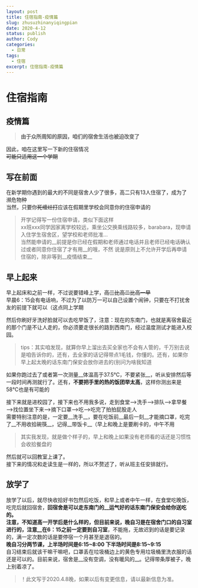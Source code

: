 ```yaml
---
layout: post
title: 住宿指南-疫情篇
slug: zhusuzhinanyiqingpian
date: 2020-4-12
status: publish
author: Cody
categories: 
  - 日常
tags:
  - 住宿
excerpt: 住宿指南-疫情篇
---
```


# 住宿指南 
## 疫情篇
>  __由于众所周知的原因，咱们的宿舍生活也被迫改变了__

因此，咱在这里写一下新的住宿情况  
~~可能只适用这一个学期~~
## 写在前面
在新学期你遇到的最大的不同是宿舍人少了很多，高二只有13人住宿了，成为了濒危物种  
当然，只要你~~死缠烂打~~应该在假期里学校会同意你的住宿申请的
> 开学记得写一份住宿申请，类似下面这样  
xx班xxx同学因家离学校较远，乘坐公交换乘线路较多，barabara，现申请入住学生宿舍区，望学校和老师批准…  
当然能申请的__前提是你已经在假期和老师通过电话并且老师已经电话确认过或者同意你住宿了才有用__的哦，不然 说是原则上不允许开学后再申请住宿的，除非等到__疫情结束__

## 早上起来
早上起床和之前一样，不过说要错峰上学，~~高三比高二比高一早~~   
早晨6：15会有电话响，不过为了以防万一可以自己设置个闹钟，只要在不打扰舍友的前提下就可以（这点同上学期  

然后你刷好牙洗好脸就可以去吃早饭了，注意：现在的东南门，也就是离宿舍最近的那个门是不让人走的，你必须要走很长的路到西南门，经过温度测试才能进入校园。
> tips：其实咱发现，就算你早上溜出去买全家也不会有人管的，千万别去说是咱告诉你的，还有，去全家的话记得带点1毛钱，你懂的。还有，如果你早上起太晚的话东南门保安会放你进去的(别问为啥我知道

如果你跑过去了或者第一次测量__体温高于37.5℃，不要紧张__，听从安排然后等一段时间再测就行了。还有，__不要把手里的热的饭团举太高__，这样你测出来是58℃也是有可能的

接下来就是进校园了，接下来也不用我多说，走到食堂—>洗手—>排队—>拿早餐—>找位置坐下来—>摘下口罩—>吃—>吃完了拍拍屁股走人  
需要特别注意的是，一定要__洗手__，要在吃饭前__最后一刻__才能摘口罩，吃完了__不用收拾碗筷__，记得__带饭卡__（早上和晚上是要刷卡的，中午不用
> 其实我发现，就是做个样子的，早上和晚上如果没有老师看的话还是习惯性会收拾餐盘的

然后就可以回教室上课了。  
接下来的情况和走读生是一样的，所以不赘述了，听从班主任安排就行。

## 放学了
放学了以后，就尽快收拾好书包然后吃饭，和早上或者中午一样，在食堂吃晚饭，吃完后就回宿舍，__回宿舍是可以走东南门的__运气好的话东南门保安会给你送吃的。  
注意，不知道高一开学后是什么样的，但目前来说，晚自习是在宿舍门口的自习室进行的，注意__在6：15之前一定要到自习室__，不能拖，无故迟到的话是要记录的，满一定次数的话是要停宿一个月甚至是退宿的。  
__晚自习分两节课，上半场时间是6:15~8:00 下半场时间是8:15~9:15__  
自习结束后就该干嘛干嘛吧，口罩丢在垃圾桶边上的黄色专用垃圾桶里洗衣服的话还是可以的。目前来说，宿舍是__没有空调，没有暖风的__。记得带条厚被子，晚上别着凉了。
> ！此文写于2020.4.8晚，如果以后有变更信息，请以最新信息为准。
